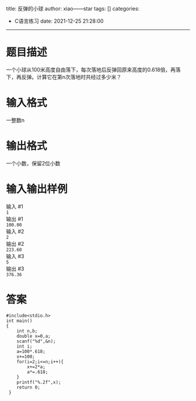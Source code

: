 title: 反弹的小球
author: xiao——star
tags: []
categories:
  - C语言练习
date: 2021-12-25 21:28:00
---
# 题目描述
一个小球从100米高度自由落下，每次落地后反弹回原来高度的0.618倍，再落下，再反弹。计算它在第n次落地时共经过多少米？

# 输入格式
一整数n

# 输出格式
一个小数，保留2位小数

# 输入输出样例
输入 #1  
`1`  
输出 #1  
`100.00`  
输入 #2  
`2`  
输出 #2  
`223.60`  
输入 #3  
`5`  
输出 #3  
`376.36`  
# 答案
    #include<stdio.h>
    int main()
    {
        int n,b;
        double x=0,a;
        scanf("%d",&n);
        int i;
        a=100*.618;
        x+=100;
        for(i=2;i<=n;i++){
            x+=2*a;
            a*=.618;
        }
        printf("%.2f",x);
        return 0;
     } 